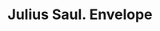 ---
doi: 10.7916/D8001D8Z
date_other: '1886'
date_other_textual: '1886'
form: printed ephemera
genre:
- Envelopes
name:
- Julius Saul
object_in_context_url: https://biggert.cul.columbia.edu/items/view/ave_biggert_01216
subject_hierarchical_geographic:
- Troy, New York, United States
subject_name:
- Julius Saul
title: Julius Saul. Envelope
sort_title: Julius Saul. Envelope
call_number: ave_biggert_01216
coordinates:
- 42.73166666666667,-73.69250000000001
pid: ave_biggert_01216
identifiers: ave_biggert_01216
thumbnail: https://derivativo-3.library.columbia.edu/iiif/2/ldpd:343386/full/!256,256/0/native.jpg
permalink: /biggert/ave_biggert_01216/
layout: iiif-image-page
---